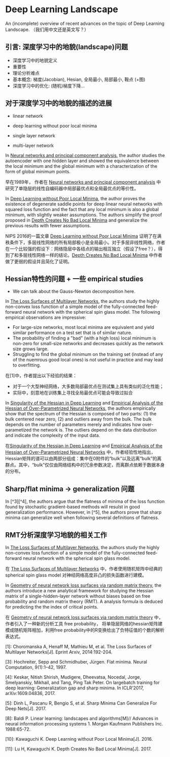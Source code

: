 # Deep Learning Landscape
An (incomplete) overview of recent advances on the topic of Deep Learning Landscape. （我们用中文还是英文写？）

## 引言: 深度学习中的地貌(landscape)问题
* 深度学习中的地貌定义
* 重要性
* 理论分析难点
* 基本概念: 梯度(Jacobian), Hesian, 全局最小, 局部最小, 鞍点 (+图)
* 深度学习中的优化: (随机)梯度下降...

## 对于深度学习中的地貌的描述的进展
* linear network
* deep learning without poor local minima

* single layer network
* multi-layer network

In [Neural networks and principal component analysis](https://github.com/Zhenyu-LIAO/Deep-Learning-Landscape/blob/master/references/Neural%20networks%20and%20principal%20component%20analysis-%20Learning%20from%20examples%20without%20local%20minima.pdf), the author studies the autoencoder with one hidden layer and showed the equivalence between the local minimum and the global minimum with a characterization of the form of global minimum points. 

早在1989年， 作者在 [Neural networks and principal component analysis](https://github.com/Zhenyu-LIAO/Deep-Learning-Landscape/blob/master/references/Neural%20networks%20and%20principal%20component%20analysis-%20Learning%20from%20examples%20without%20local%20minima.pdf) 中研究了单隐层的线性自编码器中局部最优点和全局最优点的等价性。

In [Deep Learning without Poor Local Minima](https://github.com/Zhenyu-LIAO/Deep-Learning-Landscape/blob/master/references/Deep%20Learning%20without%20Poor%20Local%20Minima.pdf), the author proves the existence of degenerate saddle points for deep linear neural networks with squared loss function and the fact that any local minimum is also a global minimum, with slightly weaker assumptions. The authors  simplify the proof proposed in [Depth Creates No Bad Local Minima](https://github.com/Zhenyu-LIAO/Deep-Learning-Landscape/blob/master/references/Depth%20Creates%20No%20Bad%20Local%20Minima.pdf) and generalize the previous results with fewer assumptions.

NIPS 2016的一篇文章 [Deep Learning without Poor Local Minima](https://github.com/Zhenyu-LIAO/Deep-Learning-Landscape/blob/master/references/Deep%20Learning%20without%20Poor%20Local%20Minima.pdf) 证明了在满秩条件下，多层线性网络的所有局部极小是全局最小。对于多层非线性网络，作者在一个比较强的假设下：网络隐层中各结点的输出相互独立（假设了free？），得到了和多层线性网络一样的结论。[Depth Creates No Bad Local Minima](https://github.com/Zhenyu-LIAO/Deep-Learning-Landscape/blob/master/references/Depth%20Creates%20No%20Bad%20Local%20Minima.pdf) 中作者做了更弱的假设并且简化了证明。

## Hessian特性的问题 + 一些 empirical studies
* We can talk about the Gauss-Newton decomposition here.

In [The Loss Surfaces of Multilayer Networks](https://github.com/Zhenyu-LIAO/Deep-Learning-Landscape/blob/master/references/The%20Loss%20Surfaces%20of%20Multilayer%20Networks.pdf), the authors study the highly non-convex loss function of a simple model of the fully-connected feed-forward neural network with the spherical spin glass model. The following empirical observations are impressive:
* For large-size networks, most local minima are equivalent and yield similar performance on a test set that is of similar nature.
* The probability of finding a "bad" (with a high loss) local minimum is non-zero for small-size networks and decreases quickly as the network size grows large.
* Struggling to find the global minimum on the training set (instead of any of the nuemrous good local ones) is not useful in practice and may lead to overfitting.

在[1]中，作者提出以下经验的结果：
* 对于一个大型神经网络，大多数局部最优点在测试集上具有类似的泛化性能；
* 实际中，刻意地在训练集上寻找全局最优点可能会导致过拟合

In [Singularity of the Hessian in Deep Learning](https://github.com/Zhenyu-LIAO/Deep-Learning-Landscape/blob/master/references/Singularity%20of%20the%20Hessian%20in%20Deep%20Learning.pdf) and [Empirical Analysis of the Hessian of Over-Parametrized Neural Networks](https://github.com/Zhenyu-LIAO/Deep-Learning-Landscape/blob/master/references/Empirical%20Analysis%20of%20the%20Hessian%20of%20Over-Parametrized%20Neural%20Networks.pdf), the authors empirically show that the spectrum of the Hessian is composed of two parts: (1) the bulk centered near zero, (2) and outliers away from the bulk. The bulk depends on the number of parameters merely and indicates how over-parametized the network is. The outliers depend on the data distribution and indicate the complexity of the input data.


在[Singularity of the Hessian in Deep Learning](https://github.com/Zhenyu-LIAO/Deep-Learning-Landscape/blob/master/references/Singularity%20of%20the%20Hessian%20in%20Deep%20Learning.pdf) and [Empirical Analysis of the Hessian of Over-Parametrized Neural Networks](https://github.com/Zhenyu-LIAO/Deep-Learning-Landscape/blob/master/references/Empirical%20Analysis%20of%20the%20Hessian%20of%20Over-Parametrized%20Neural%20Networks.pdf) 中，作者经验性地指出，Hessian矩阵的谱可以由两部分组成：集中在0附件的“bulk”以及远离“bulk”的离群点。其中，“bulk”仅仅由网络结构中的冗余参数决定，而离群点依赖于数据本身的分布。


## Sharp/flat minima -> generalization 问题

In [^3][^4], the authors argue that the flatness of minima of the loss function found by stochastic gradient-based methods will resulst  in good generalization performance. However, in [^5], the authors prove that sharp minima can generalize well when following several definitions of flatness.

## RMT分析深度学习地貌的相关工作
In [The Loss Surfaces of Multilayer Networks](https://github.com/Zhenyu-LIAO/Deep-Learning-Landscape/blob/master/references/The%20Loss%20Surfaces%20of%20Multilayer%20Networks.pdf), the authors study the highly non-convex loss function of a simple model of the fully-connected feed-forward neural network with the spherical spin glass model.

在 [The Loss Surfaces of Multilayer Networks](https://github.com/Zhenyu-LIAO/Deep-Learning-Landscape/blob/master/references/The%20Loss%20Surfaces%20of%20Multilayer%20Networks.pdf) 中，作者使用随机矩阵中经典的 spherical spin glass model 对神经网络高度非凸的损失函数进行建模。


In [Geometry of neural network loss surfaces via random matrix theory](https://github.com/Zhenyu-LIAO/Deep-Learning-Landscape/blob/master/references/Geometry%20of%20neural%20network%20loss%20surfaces%20via%20random%20matrix%20theory.pdf), the authors introduce a new analytical framework for studying the Hessian matrix of a single-hidden-layer network without biases based on free probability and random matrix theory (RMT). A analysis formula is deduced for predicting the the index of critical points.

在 [Geometry of neural network loss surfaces via random matrix theory](https://github.com/Zhenyu-LIAO/Deep-Learning-Landscape/blob/master/references/Geometry%20of%20neural%20network%20loss%20surfaces%20via%20random%20matrix%20theory.pdf) 中，作者引入了一种新的分析工具 free probability， 将单隐层网络的hessian矩阵建模成随机矩阵相加，利用free probability中的R变换给出了负特征值的个数的解析表达式。

[1]: Choromanska A, Henaff M, Mathieu M, et al. The Loss Surfaces of Multilayer Networks\[J\]. Eprint Arxiv, 2014:192-204.

[3]: Hochreiter, Sepp and Schmidhuber, Jürgen. Flat minima. Neural Computation, 9(1):1–42, 1997.

[4]: Keskar, Nitish Shirish, Mudigere, Dheevatsa, Nocedal, Jorge, Smelyanskiy, Mikhail, and Tang, Ping Tak Peter. On largebatch training for deep learning: Generalization gap and sharp minima. In ICLR’2017, arXiv:1609.04836, 2017.

[5]: Dinh L, Pascanu R, Bengio S, et al. Sharp Minima Can Generalize For Deep Nets\[J\]. 2017.

[8]: Baldi P. Linear learning: landscapes and algorithms\[M\]// Advances in neural information processing systems 1. Morgan Kaufmann Publishers Inc. 1988:65-72.

[10]: Kawaguchi K. Deep Learning without Poor Local Minima\[J\]. 2016.

[11]: Lu H, Kawaguchi K. Depth Creates No Bad Local Minima\[J\]. 2017.

